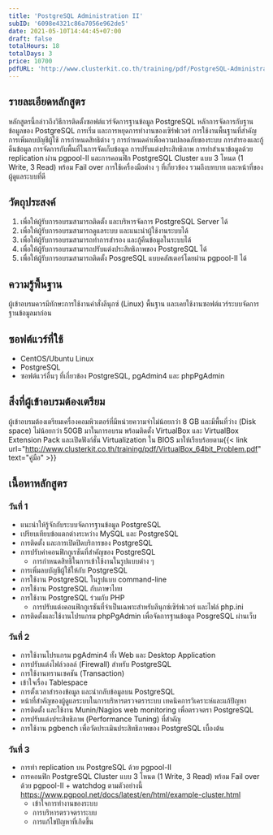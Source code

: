 ```yaml
---
title: 'PostgreSQL Administration II'
subID: '6098e4321c86a7056e962de5' 
date: 2021-05-10T14:44:45+07:00
draft: false
totalHours: 18
totalDays: 3
price: 10700
pdfURL: 'http://www.clusterkit.co.th/training/pdf/PostgreSQL-Administration-II.pdf'
---
```


## รายละเอียดหลักสูตร
หลักสูตรนี้กล่าวถึงวิธีการติดตั้งซอฟต์แวร์จัดการฐานข้อมูล PostgreSQL หลักการจัดการกับฐานข้อมูลของ
PostgreSQL การเริ่ม และการหยุดการทํางานของเซิร์ฟเวอร์ การใช้งานพื้นฐานที่สําคัญ การเพิ่มลบบัญชีผู้ใช้ การกำหนดสิทธิต่าง ๆ การกําหนดค่าเพื่อความปลอดภัยของระบบ การสํารองและกู้คืนข้อมูล การจัดการกับพื้นที่ในการจัดเก็บข้อมูล การปรับแต่งประสิทธิภาพ การทำสำเนาข้อมูลด้วย replication ผ่าน pgpool-II และการคอนฟิก PostgreSQL Cluster แบบ 3 โหนด (1 Write, 3 Read) พร้อม Fail over การใช้เครื่องมือต่าง ๆ ที่เกี่ยวข้อง รวมถึงบทบาท และหน้าที่ของผู้ดูแลระบบที่ดี

## วัตถุประสงค์
1. เพื่อให้ผู้รับการอบรมสามารถติดตั้ง และบริหารจัดการ PostgreSQL Server ได้ 
2. เพื่อให้ผู้รับการอบรมสามารถดูแลระบบ และแนะนําผู้ใช้งานระบบได้ 
3. เพื่อให้ผู้รับการอบรมสามารถทําการสํารอง และกู้คืนข้อมูลในระบบได้
4. เพื่อให้ผู้รับการอบรมสามารถปรับแต่งประสิทธิภาพของ PostgreSQL ได้
5. เพื่อให้ผู้รับการอบรมสามารถติดตั้ง PosgreSQL แบบคลัสเตอร์โดยผ่าน pgpool-II ได้

## ความรู้พื้นฐาน
ผู้เข้าอบรมควรมีทักษะการใช้งานคำสั่งลีนุกซ์ (Linux) พื้นฐาน และเคยใช้งานซอฟต์แวร์ระบบจัดการฐานข้อมูลมาก่อน

## ซอฟต์แวร์ที่ใช้
* CentOS/Ubuntu Linux 
* PostgreSQL
* ซอฟต์แวร์อื่นๆ ที่เกี่ยวข้อง PostgreSQL, pgAdmin4 และ phpPgAdmin

## สิ่งที่ผู้เข้าอบรมต้องเตรียม
ผู้เข้าอบรมต้องเตรียมเครื่องคอมพิวเตอร์ที่มีหน่วยความจำไม่น้อยกว่า 8 GB และมีพื้นที่ว่าง (Disk space) ไม่น้อยกว่า 50GB มาในการอบรม พร้อมติดตั้ง VirtualBox และ VirtualBox Extension Pack และเปิดฟังก์ชั่น Virtualization ใน BIOS มาให้เรียบร้อยตาม{{< link url="http://www.clusterkit.co.th/training/pdf/VirtualBox_64bit_Problem.pdf" text="คู่มือ" >}} 




## เนื้อหาหลักสูตร
### วันที่ 1

* แนะนําให้รู้จักกับระบบจัดการฐานข้อมูล PostgreSQL 
* เปรียบเทียบข้อแตกต่างระหว่าง MySQL และ PostgreSQL 
* การติดตั้ง และการเปิดปิดบริการของ PostgreSQL 
* การปรับค่าคอนฟิกกูเรชันที่สําคัญของ PostgreSQL 
    * การกําหนดสิทธิในการเข้าใช้งานในรูปแบบต่าง ๆ 
* การเพิ่มลบบัญชีผู้ใช้ให้กับ PostgreSQL 
* การใช้งาน PostgreSQL ในรูปแบบ command-line 
* การใช้งาน PostgreSQL กับภาษาไทย 
* การใช้งาน PostgreSQL ร่วมกับ PHP 
    * การปรับแต่งคอนฟิกกูเรชันที่จําเป็นเฉพาะสําหรับลีนุกซ์เซิร์ฟเวอร์ และไฟล์ php.ini 
* การติดตั้งและใช้งานโปรแกรม phpPgAdmin เพื่อจัดการฐานข้อมูล PosgreSQL ผ่านเว็บ

### วันที่ 2

* การใช้งานโปรแกรม pgAdmin4 ทั้ง Web และ Desktop Application
* การปรับแต่งไฟล์วอลล์ (Firewall) สําหรับ PostgreSQL 
* การใช้งานทรานเซคชัน (Transaction) 
* เข้าใจเรื่อง Tablespace 
* การตั้งเวลาสํารองข้อมูล และนํากลับข้อมูลบน PostgreSQL 
* หน้าที่สําคัญของผู้ดูแลระบบในการบริหารตรวจตราระบบ เทคนิคการวิเคราะห์และแก้ปัญหา 
* การติดตั้ง และใช้งาน Munin/Nagios web monitoring เพื่อตรวจตรา PostgreSQL 
* การปรับแต่งประสิทธิภาพ (Performance Tuning) ที่สำคัญ
* การใช้งาน pgbench เพื่อวัดประเมินประสิทธิภาพของ PostgreSQL เบื้องต้น

### วันที่ 3 

* การทํา replication บน PostgreSQL ด้วย pgpool-II
* การคอนฟิก PostgreSQL Cluster แบบ 3 โหนด (1 Write, 3 Read) พร้อม Fail over ด้วย pgpool-II + watchdog ตามตัวอย่างนี้ https://www.pgpool.net/docs/latest/en/html/example-cluster.html 
    * เข้าใจการทำงานของระบบ
    * การบริหารตรวจตราระบบ
    * การแก้ไขปัญหาที่เกิดขึ้น